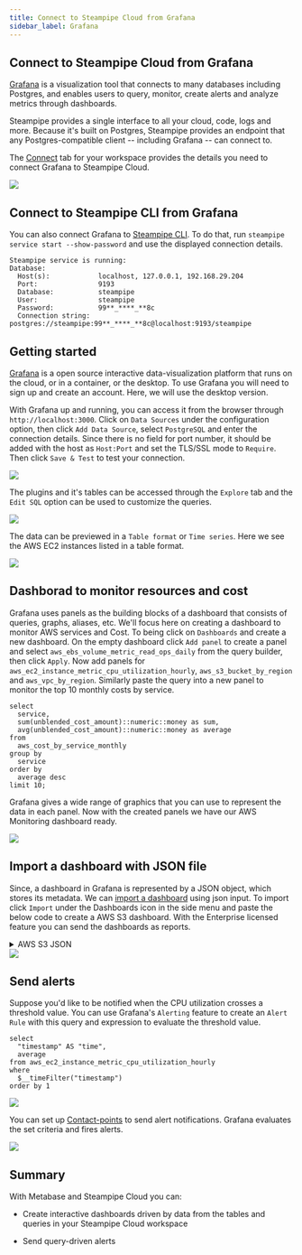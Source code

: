 ```yaml
---
title: Connect to Steampipe Cloud from Grafana
sidebar_label: Grafana
---
```


##  Connect to Steampipe Cloud from Grafana

[Grafana](https://grafana.com/) is a visualization tool that connects to many databases including Postgres, and enables users to query, monitor, create alerts and analyze metrics through dashboards.

Steampipe provides a single interface to all your cloud, code, logs and more. Because it's built on Postgres, Steampipe provides an endpoint that any Postgres-compatible client -- including Grafana -- can connect to.

The [Connect](/docs/cloud/integrations/overview) tab for your workspace provides the details you need to connect Grafana to Steampipe Cloud.

<div style={{"marginBottom":"2em","borderWidth":"thin", "borderStyle":"solid", "borderColor":"lightgray", "padding":"20px", "width":"90%"}}>
<img src="/images/docs/cloud/steampipe-cloud-connect-details.jpg" />
</div>

##  Connect to Steampipe CLI from Grafana

You can also connect Grafana to [Steampipe CLI](https://steampipe.io/downloads). To do that, run `steampipe service start --show-password` and use the displayed connection details.

```
Steampipe service is running:
Database:
  Host(s):            localhost, 127.0.0.1, 192.168.29.204
  Port:               9193
  Database:           steampipe
  User:               steampipe
  Password:           99**_****_**8c
  Connection string:  postgres://steampipe:99**_****_**8c@localhost:9193/steampipe
```

## Getting started

[Grafana](https://grafana.com/docs/grafana/latest/setup-grafana/installation/) is a open source interactive data-visualization platform that runs on the cloud, or in a container, or the desktop. To use Grafana you will need to sign up and create an account. Here, we will use the desktop version.

With Grafana up and running, you can access it from the browser through `http://localhost:3000`. Click on `Data Sources` under the configuration option, then click `Add Data Source`, select `PostgreSQL` and enter the connection details. Since there is no field for port number, it should be added with the host as `Host:Port` and set the TLS/SSL mode to `Require`. Then click `Save & Test` to test your connection.

<div style={{"marginTop":"1em", "marginBottom":"1em", "width":"90%"}}>
<img src="/images/docs/cloud/grafana-connection-success.png" />
</div>

The plugins and it's tables can be accessed through the `Explore` tab and the `Edit SQL` option can be used to customize the queries.

<div style={{"marginTop":"1em", "marginBottom":"1em", "width":"50%"}}>
<img src="/images/docs/cloud/grafana-explore-tables.png" />
</div>

The data can be previewed in a `Table format` or `Time series`. Here we see the AWS EC2 instances listed in a table format.

<div style={{"marginTop":"1em", "marginBottom":"1em", "width":"50%"}}>
<img src="/images/docs/cloud/grafana-table-format-data-preview.png" />
</div>

## Dashborad to monitor resources and cost

Grafana uses panels as the building blocks of a dashboard that consists of queries, graphs, aliases, etc. We'll focus here on creating a dashboard to monitor AWS services and Cost. To being click on `Dashboards` and create a new dashboard. On the empty dashboard click `Add panel` to create a panel and select `aws_ebs_volume_metric_read_ops_daily` from the query builder, then click `Apply`. Now add panels for `aws_ec2_instance_metric_cpu_utilization_hourly`, `aws_s3_bucket_by_region` and `aws_vpc_by_region`. Similarly paste the query into a new panel to monitor the top 10 monthly costs by service.

```
select
  service,
  sum(unblended_cost_amount)::numeric::money as sum,
  avg(unblended_cost_amount)::numeric::money as average
from
  aws_cost_by_service_monthly
group by
  service
order by
  average desc
limit 10;
```
Grafana gives a wide range of graphics that you can use to represent the data in each panel. Now with the created panels we have our AWS Monitoring dashboard ready.

<div style={{"marginTop":"1em", "marginBottom":"1em", "width":"90%"}}>
<img src="/images/docs/cloud/grafana-dashboard.png" />
</div>

## Import a dashboard with JSON file

Since, a dashboard in Grafana is represented by a JSON object, which stores its metadata. We can [import a dashboard](https://grafana.com/docs/grafana/v9.0/dashboards/export-import/#import-dashboard) using json input. To import click `Import` under the Dashboards icon in the side menu and paste the below code to create a AWS S3 dashboard. With the Enterprise licensed feature you can send the dashboards as reports.

<details>
  <summary>AWS S3 JSON</summary>

```json
{
  "annotations": {
    "list": [
      {
        "builtIn": 1,
        "datasource": {
          "type": "datasource",
          "uid": "grafana"
        },
        "enable": true,
        "hide": true,
        "iconColor": "rgba(0, 211, 255, 1)",
        "name": "Annotations & Alerts",
        "target": {
          "limit": 100,
          "matchAny": false,
          "tags": [],
          "type": "dashboard"
        },
        "type": "dashboard"
      }
    ]
  },
  "editable": true,
  "fiscalYearStartMonth": 0,
  "graphTooltip": 0,
  "id": 4,
  "links": [],
  "liveNow": false,
  "panels": [
    {
      "datasource": {
        "type": "postgres",
        "uid": "OxfC_3N4z"
      },
      "fieldConfig": {
        "defaults": {
          "mappings": [],
          "thresholds": {
            "mode": "percentage",
            "steps": [
              {
                "color": "green",
                "value": null
              },
              {
                "color": "orange",
                "value": 70
              },
              {
                "color": "red",
                "value": 85
              }
            ]
          }
        },
        "overrides": []
      },
      "gridPos": {
        "h": 8,
        "w": 5,
        "x": 0,
        "y": 0
      },
      "id": 13,
      "options": {
        "orientation": "auto",
        "reduceOptions": {
          "calcs": [
            "lastNotNull"
          ],
          "fields": "",
          "values": false
        },
        "showThresholdLabels": false,
        "showThresholdMarkers": true
      },
      "pluginVersion": "9.2.2",
      "targets": [
        {
          "datasource": {
            "type": "postgres",
            "uid": "OxfC_3N4z"
          },
          "format": "table",
          "group": [],
          "metricColumn": "none",
          "rawQuery": true,
          "rawSql": "select\n  count(*)\nfrom\n  aws_s3_bucket\nwhere\n  logging ->> 'TargetBucket' = name;",
          "refId": "A",
          "select": [
            [
              {
                "params": [
                  "average"
                ],
                "type": "column"
              }
            ]
          ],
          "table": "aws_rds_db_instance_metric_cpu_utilization_hourly",
          "timeColumn": "\"timestamp\"",
          "timeColumnType": "timestamp",
          "where": [
            {
              "name": "$__timeFilter",
              "params": [],
              "type": "macro"
            }
          ]
        }
      ],
      "title": "Logging Destination Same As The Source Bucket",
      "type": "gauge"
    },
    {
      "datasource": {
        "type": "postgres",
        "uid": "OxfC_3N4z"
      },
      "fieldConfig": {
        "defaults": {
          "mappings": [],
          "thresholds": {
            "mode": "percentage",
            "steps": [
              {
                "color": "green",
                "value": null
              },
              {
                "color": "orange",
                "value": 70
              },
              {
                "color": "red",
                "value": 85
              }
            ]
          }
        },
        "overrides": []
      },
      "gridPos": {
        "h": 8,
        "w": 5,
        "x": 5,
        "y": 0
      },
      "id": 1,
      "options": {
        "orientation": "auto",
        "reduceOptions": {
          "calcs": [
            "lastNotNull"
          ],
          "fields": "",
          "values": false
        },
        "showThresholdLabels": false,
        "showThresholdMarkers": true
      },
      "pluginVersion": "9.2.2",
      "targets": [
        {
          "datasource": {
            "type": "postgres",
            "uid": "OxfC_3N4z"
          },
          "format": "table",
          "group": [],
          "metricColumn": "none",
          "rawQuery": true,
          "rawSql": "select\n  count(*)\nfrom\n  aws_s3_bucket\nwhere\n  not block_public_acls\n  or not block_public_policy\n  or not ignore_public_acls\n  or not restrict_public_buckets;",
          "refId": "A",
          "select": [
            [
              {
                "params": [
                  "data_transfer_progress_current_rate_in_mega_bytes_per_second"
                ],
                "type": "column"
              }
            ]
          ],
          "table": "aws_redshift_clusters",
          "timeColumn": "cluster_create_time",
          "timeColumnType": "timestamp",
          "where": [
            {
              "name": "$__timeFilter",
              "params": [],
              "type": "macro"
            }
          ]
        }
      ],
      "title": "Public Access Block Disabled",
      "type": "gauge"
    },
    {
      "datasource": {
        "type": "postgres",
        "uid": "OxfC_3N4z"
      },
      "fieldConfig": {
        "defaults": {
          "mappings": [],
          "thresholds": {
            "mode": "percentage",
            "steps": [
              {
                "color": "green",
                "value": null
              },
              {
                "color": "orange",
                "value": 70
              },
              {
                "color": "red",
                "value": 85
              }
            ]
          }
        },
        "overrides": []
      },
      "gridPos": {
        "h": 8,
        "w": 5,
        "x": 10,
        "y": 0
      },
      "id": 3,
      "options": {
        "orientation": "auto",
        "reduceOptions": {
          "calcs": [
            "lastNotNull"
          ],
          "fields": "",
          "values": false
        },
        "showThresholdLabels": false,
        "showThresholdMarkers": true
      },
      "pluginVersion": "9.2.2",
      "targets": [
        {
          "datasource": {
            "type": "postgres",
            "uid": "OxfC_3N4z"
          },
          "format": "table",
          "group": [],
          "metricColumn": "none",
          "rawQuery": true,
          "rawSql": "select\n  count(*)\nfrom\n  aws_s3_bucket,\n  jsonb_array_elements(policy_std -> 'Statement') as s,\n  jsonb_array_elements_text(s -> 'Principal' -> 'AWS') as p,\n  jsonb_array_elements_text(s -> 'Action') as a,\n  jsonb_array_elements_text(\n    s -> 'Condition' -> 'Bool' -> 'aws:securetransport'\n  ) as ssl\nwhere\n  p = '*'\n  and s ->> 'Effect' = 'Deny'\n  and ssl :: bool = false;",
          "refId": "A",
          "select": [
            [
              {
                "params": [
                  "data_transfer_progress_current_rate_in_mega_bytes_per_second"
                ],
                "type": "column"
              }
            ]
          ],
          "table": "aws_redshift_clusters",
          "timeColumn": "cluster_create_time",
          "timeColumnType": "timestamp",
          "where": [
            {
              "name": "$__timeFilter",
              "params": [],
              "type": "macro"
            }
          ]
        }
      ],
      "title": "Enforced Encryption In Transit",
      "type": "gauge"
    },
    {
      "datasource": {
        "type": "postgres",
        "uid": "OxfC_3N4z"
      },
      "fieldConfig": {
        "defaults": {
          "mappings": [],
          "thresholds": {
            "mode": "percentage",
            "steps": [
              {
                "color": "green",
                "value": null
              },
              {
                "color": "orange",
                "value": 70
              },
              {
                "color": "red",
                "value": 85
              }
            ]
          }
        },
        "overrides": []
      },
      "gridPos": {
        "h": 8,
        "w": 5,
        "x": 15,
        "y": 0
      },
      "id": 5,
      "options": {
        "orientation": "auto",
        "reduceOptions": {
          "calcs": [
            "lastNotNull"
          ],
          "fields": "",
          "values": false
        },
        "showThresholdLabels": false,
        "showThresholdMarkers": true
      },
      "pluginVersion": "9.2.2",
      "targets": [
        {
          "datasource": {
            "type": "postgres",
            "uid": "OxfC_3N4z"
          },
          "format": "table",
          "group": [],
          "metricColumn": "none",
          "rawQuery": true,
          "rawSql": "select\n  count(*)\nfrom\n  aws_s3_bucket\nwhere\n  versioning_enabled = false;",
          "refId": "A",
          "select": [
            [
              {
                "params": [
                  "average"
                ],
                "type": "column"
              }
            ]
          ],
          "table": "aws_rds_db_instance_metric_cpu_utilization_hourly",
          "timeColumn": "\"timestamp\"",
          "timeColumnType": "timestamp",
          "where": [
            {
              "name": "$__timeFilter",
              "params": [],
              "type": "macro"
            }
          ]
        }
      ],
      "title": "Versioning Disabled",
      "type": "gauge"
    },
    {
      "datasource": {
        "type": "postgres",
        "uid": "OxfC_3N4z"
      },
      "fieldConfig": {
        "defaults": {
          "mappings": [],
          "thresholds": {
            "mode": "percentage",
            "steps": [
              {
                "color": "green",
                "value": null
              },
              {
                "color": "orange",
                "value": 70
              },
              {
                "color": "red",
                "value": 85
              }
            ]
          }
        },
        "overrides": []
      },
      "gridPos": {
        "h": 8,
        "w": 5,
        "x": 0,
        "y": 8
      },
      "id": 9,
      "options": {
        "orientation": "auto",
        "reduceOptions": {
          "calcs": [
            "lastNotNull"
          ],
          "fields": "",
          "values": false
        },
        "showThresholdLabels": false,
        "showThresholdMarkers": true
      },
      "pluginVersion": "9.2.2",
      "targets": [
        {
          "datasource": {
            "type": "postgres",
            "uid": "OxfC_3N4z"
          },
          "format": "table",
          "group": [],
          "metricColumn": "none",
          "rawQuery": true,
          "rawSql": "select\n  count(*)\nfrom\n  aws_s3_bucket,\n  jsonb_array_elements(policy_std -> 'Statement') as s,\n  jsonb_array_elements_text(s -> 'Principal' -> 'AWS') as p,\n  string_to_array(p, ':') as pa,\n  jsonb_array_elements_text(s -> 'Action') as a\nwhere\n  s ->> 'Effect' = 'Allow'\n  and (\n    pa[5] != account_id\n    or p = '*'\n  );",
          "refId": "A",
          "select": [
            [
              {
                "params": [
                  "average"
                ],
                "type": "column"
              }
            ]
          ],
          "table": "aws_rds_db_instance_metric_cpu_utilization_hourly",
          "timeColumn": "\"timestamp\"",
          "timeColumnType": "timestamp",
          "where": [
            {
              "name": "$__timeFilter",
              "params": [],
              "type": "macro"
            }
          ]
        }
      ],
      "title": "External Access Granted",
      "type": "gauge"
    },
    {
      "datasource": {
        "type": "postgres",
        "uid": "OxfC_3N4z"
      },
      "fieldConfig": {
        "defaults": {
          "mappings": [],
          "thresholds": {
            "mode": "percentage",
            "steps": [
              {
                "color": "green",
                "value": null
              },
              {
                "color": "orange",
                "value": 70
              },
              {
                "color": "red",
                "value": 85
              }
            ]
          }
        },
        "overrides": []
      },
      "gridPos": {
        "h": 8,
        "w": 5,
        "x": 5,
        "y": 8
      },
      "id": 0,
      "options": {
        "orientation": "auto",
        "reduceOptions": {
          "calcs": [],
          "fields": "",
          "values": true
        },
        "showThresholdLabels": false,
        "showThresholdMarkers": true
      },
      "pluginVersion": "9.2.2",
      "targets": [
        {
          "datasource": {
            "type": "postgres",
            "uid": "OxfC_3N4z"
          },
          "format": "table",
          "group": [],
          "metricColumn": "none",
          "rawQuery": true,
          "rawSql": "select account_id, count(*) from aws_s3_bucket group by account_id",
          "refId": "A",
          "select": [
            [
              {
                "params": [
                  "data_transfer_progress_current_rate_in_mega_bytes_per_second"
                ],
                "type": "column"
              }
            ]
          ],
          "table": "aws_redshift_clusters",
          "timeColumn": "cluster_create_time",
          "timeColumnType": "timestamp",
          "where": [
            {
              "name": "$__timeFilter",
              "params": [],
              "type": "macro"
            }
          ]
        }
      ],
      "title": "Total Bucket Count By Account ID",
      "type": "gauge"
    },
    {
      "datasource": {
        "type": "postgres",
        "uid": "OxfC_3N4z"
      },
      "fieldConfig": {
        "defaults": {
          "mappings": [],
          "thresholds": {
            "mode": "percentage",
            "steps": [
              {
                "color": "green",
                "value": null
              },
              {
                "color": "orange",
                "value": 70
              },
              {
                "color": "red",
                "value": 85
              }
            ]
          }
        },
        "overrides": []
      },
      "gridPos": {
        "h": 8,
        "w": 5,
        "x": 10,
        "y": 8
      },
      "id": 7,
      "options": {
        "orientation": "auto",
        "reduceOptions": {
          "calcs": [
            "lastNotNull"
          ],
          "fields": "",
          "values": false
        },
        "showThresholdLabels": false,
        "showThresholdMarkers": true
      },
      "pluginVersion": "9.2.2",
      "targets": [
        {
          "datasource": {
            "type": "postgres",
            "uid": "OxfC_3N4z"
          },
          "format": "table",
          "group": [],
          "metricColumn": "none",
          "rawQuery": true,
          "rawSql": "select\n  count(*)\nfrom\n  aws_s3_bucket\nwhere\n  server_side_encryption_configuration is null;",
          "refId": "A",
          "select": [
            [
              {
                "params": [
                  "average"
                ],
                "type": "column"
              }
            ]
          ],
          "table": "aws_rds_db_instance_metric_cpu_utilization_hourly",
          "timeColumn": "\"timestamp\"",
          "timeColumnType": "timestamp",
          "where": [
            {
              "name": "$__timeFilter",
              "params": [],
              "type": "macro"
            }
          ]
        }
      ],
      "title": "Default Encryption Disabled",
      "type": "gauge"
    },
    {
      "datasource": {
        "type": "postgres",
        "uid": "OxfC_3N4z"
      },
      "fieldConfig": {
        "defaults": {
          "mappings": [],
          "thresholds": {
            "mode": "percentage",
            "steps": [
              {
                "color": "green",
                "value": null
              },
              {
                "color": "orange",
                "value": 70
              },
              {
                "color": "red",
                "value": 85
              }
            ]
          }
        },
        "overrides": []
      },
      "gridPos": {
        "h": 8,
        "w": 5,
        "x": 15,
        "y": 8
      },
      "id": 11,
      "options": {
        "orientation": "auto",
        "reduceOptions": {
          "calcs": [
            "lastNotNull"
          ],
          "fields": "",
          "values": false
        },
        "showThresholdLabels": false,
        "showThresholdMarkers": true
      },
      "pluginVersion": "9.2.2",
      "targets": [
        {
          "datasource": {
            "type": "postgres",
            "uid": "OxfC_3N4z"
          },
          "format": "table",
          "group": [],
          "metricColumn": "none",
          "rawQuery": true,
          "rawSql": "select\n  count(*)\nfrom\n  aws_s3_bucket\nwhere\n  object_lock_configuration ->> 'ObjectLockEnabled' = 'Enabled';",
          "refId": "A",
          "select": [
            [
              {
                "params": [
                  "average"
                ],
                "type": "column"
              }
            ]
          ],
          "table": "aws_rds_db_instance_metric_cpu_utilization_hourly",
          "timeColumn": "\"timestamp\"",
          "timeColumnType": "timestamp",
          "where": [
            {
              "name": "$__timeFilter",
              "params": [],
              "type": "macro"
            }
          ]
        }
      ],
      "title": "Object Lock Enabled",
      "type": "gauge"
    }
  ],
  "schemaVersion": 37,
  "style": "dark",
  "tags": [
    "aws",
    "s3"
  ],
  "templating": {
    "list": [
      {
        "current": {
          "selected": true,
          "text": [
            "All"
          ],
          "value": [
            "$__all"
          ]
        },
        "datasource": {
          "type": "postgres",
          "uid": "OxfC_3N4z"
        },
        "definition": "select account_id from aws_account",
        "hide": 0,
        "includeAll": true,
        "multi": true,
        "name": "account_ids",
        "options": [],
        "query": "select account_id from aws_account",
        "refresh": 1,
        "regex": "",
        "skipUrlSync": false,
        "sort": 1,
        "type": "query"
      },
      {
        "current": {
          "selected": true,
          "text": [
            "All"
          ],
          "value": [
            "$__all"
          ]
        },
        "hide": 0,
        "includeAll": true,
        "multi": true,
        "name": "regions",
        "options": [
          {
            "selected": true,
            "text": "All",
            "value": "$__all"
          },
          {
            "selected": false,
            "text": "us-east-2",
            "value": "us-east-2"
          },
          {
            "selected": false,
            "text": "us-east-1",
            "value": "us-east-1"
          },
          {
            "selected": false,
            "text": "us-west-1",
            "value": "us-west-1"
          },
          {
            "selected": false,
            "text": "us-west-2",
            "value": "us-west-2"
          },
          {
            "selected": false,
            "text": "af-south-1",
            "value": "af-south-1"
          },
          {
            "selected": false,
            "text": "ap-east-1",
            "value": "ap-east-1"
          },
          {
            "selected": false,
            "text": "ap-south-1",
            "value": "ap-south-1"
          },
          {
            "selected": false,
            "text": "ap-northeast-3",
            "value": "ap-northeast-3"
          },
          {
            "selected": false,
            "text": "ap-northeast-2",
            "value": "ap-northeast-2"
          },
          {
            "selected": false,
            "text": "ap-southeast-1",
            "value": "ap-southeast-1"
          },
          {
            "selected": false,
            "text": "ap-southeast-2",
            "value": "ap-southeast-2"
          },
          {
            "selected": false,
            "text": "ap-northeast-1",
            "value": "ap-northeast-1"
          },
          {
            "selected": false,
            "text": "ca-central-1",
            "value": "ca-central-1"
          },
          {
            "selected": false,
            "text": "eu-central-1",
            "value": "eu-central-1"
          },
          {
            "selected": false,
            "text": "eu-west-1",
            "value": "eu-west-1"
          },
          {
            "selected": false,
            "text": "eu-west-2",
            "value": "eu-west-2"
          },
          {
            "selected": false,
            "text": "eu-south-1",
            "value": "eu-south-1"
          },
          {
            "selected": false,
            "text": "eu-west-3",
            "value": "eu-west-3"
          },
          {
            "selected": false,
            "text": "eu-north-1",
            "value": "eu-north-1"
          },
          {
            "selected": false,
            "text": "me-south-1",
            "value": "me-south-1"
          },
          {
            "selected": false,
            "text": "sa-east-1",
            "value": "sa-east-1"
          }
        ],
        "query": "us-east-2,us-east-1,us-west-1,us-west-2,af-south-1,ap-east-1,ap-south-1,ap-northeast-3,ap-northeast-2,ap-southeast-1,ap-southeast-2,ap-northeast-1,ca-central-1,eu-central-1,eu-west-1,eu-west-2,eu-south-1,eu-west-3,eu-north-1,me-south-1,sa-east-1",
        "queryValue": "",
        "skipUrlSync": false,
        "type": "custom"
      }
    ]
  },
  "time": {
    "from": "now-6h",
    "to": "now"
  },
  "timepicker": {},
  "timezone": "",
  "title": "AWS S3",
  "uid": "aws_s3_json",
  "version": 1,
  "weekStart": ""
}
```
</details>

<div style={{"marginTop":"1em", "marginBottom":"1em", "width":"90%"}}>
<img src="/images/docs/cloud/grafana-aws-s3-dashboard.png" />
</div>

## Send alerts

Suppose you'd like to be notified when the CPU utilization crosses a threshold value. You can use Grafana's `Alerting` feature to create an `Alert Rule` with this query and expression to evaluate the threshold value.

```
select
  "timestamp" AS "time",
  average
from aws_ec2_instance_metric_cpu_utilization_hourly
where
  $__timeFilter("timestamp")
order by 1
```

<div style={{"marginTop":"1em", "marginBottom":"1em", "width":"90%"}}>
<img src="/images/docs/cloud/grafana-alerting-rules.png" />
</div>

You can set up [Contact-points](https://grafana.com/docs/grafana/latest/alerting/contact-points/) to send alert notifications. Grafana evaluates the set criteria and fires alerts.

<div style={{"marginTop":"1em", "marginBottom":"1em", "width":"50%"}}>
<img src="/images/docs/cloud/grafana-slack-alert.png" />
</div>

## Summary

With Metabase and Steampipe Cloud you can:

- Create interactive dashboards driven by data from the tables and queries in your Steampipe Cloud workspace

- Send query-driven alerts